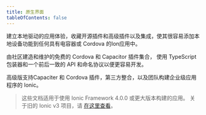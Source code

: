 ```yaml
---
title: 原生界面
tableOfContents: false
---
```


<p class='intro'>建立本地驱动的应用体验，收藏开源插件和高级插件以及集成，使其很容易添加本地设备功能到任何具有电容器或 Cordova 的Ion应用中。</p>

<docs-cards class="static-width"> <docs-card header="Ionic Native Community Plugins" href="/docs/native/community" img="/docs/assets/img/native/community-edition.png"> 

由社区建造和维护的免费的 Cordova 和 Capacitor 插件集合， 使用 TypeScript 包装器和一个前后一致的 API 和命名协议以便更容易开发。</docs-card>

<docs-card header="Ionic Native Enterprise Edition" href="https://ionic.io/docs" img="/docs/assets/img/native/enterprise-edition.png"> 

高级版支持Capaciter 和 Cordova 插件，第三方整合，以及团队构建企业级应用程序的 Ionic。</docs-card> </docs-cards>

> 这些文档适用于使用 Ionic Framework 4.0.0 或更大版本构建的应用。 关于旧的 Ionic v3 项目，请 [在这里查看](/docs/v3/native)。